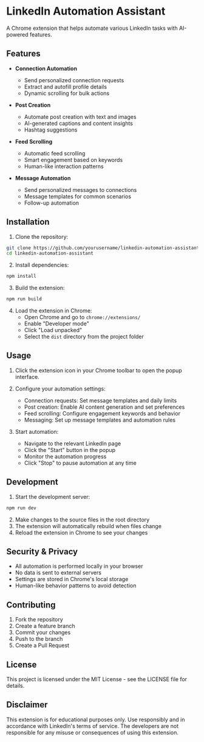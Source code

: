 # LinkedIn Automation Assistant

A Chrome extension that helps automate various LinkedIn tasks with AI-powered features.

## Features

- **Connection Automation**
  - Send personalized connection requests
  - Extract and autofill profile details
  - Dynamic scrolling for bulk actions

- **Post Creation**
  - Automate post creation with text and images
  - AI-generated captions and content insights
  - Hashtag suggestions

- **Feed Scrolling**
  - Automatic feed scrolling
  - Smart engagement based on keywords
  - Human-like interaction patterns

- **Message Automation**
  - Send personalized messages to connections
  - Message templates for common scenarios
  - Follow-up automation

## Installation

1. Clone the repository:
```bash
git clone https://github.com/yourusername/linkedin-automation-assistant.git
cd linkedin-automation-assistant
```

2. Install dependencies:
```bash
npm install
```

3. Build the extension:
```bash
npm run build
```

4. Load the extension in Chrome:
   - Open Chrome and go to `chrome://extensions/`
   - Enable "Developer mode"
   - Click "Load unpacked"
   - Select the `dist` directory from the project folder

## Usage

1. Click the extension icon in your Chrome toolbar to open the popup interface.

2. Configure your automation settings:
   - Connection requests: Set message templates and daily limits
   - Post creation: Enable AI content generation and set preferences
   - Feed scrolling: Configure engagement keywords and behavior
   - Messaging: Set up message templates and automation rules

3. Start automation:
   - Navigate to the relevant LinkedIn page
   - Click the "Start" button in the popup
   - Monitor the automation progress
   - Click "Stop" to pause automation at any time

## Development

1. Start the development server:
```bash
npm run dev
```

2. Make changes to the source files in the root directory
3. The extension will automatically rebuild when files change
4. Reload the extension in Chrome to see your changes

## Security & Privacy

- All automation is performed locally in your browser
- No data is sent to external servers
- Settings are stored in Chrome's local storage
- Human-like behavior patterns to avoid detection

## Contributing

1. Fork the repository
2. Create a feature branch
3. Commit your changes
4. Push to the branch
5. Create a Pull Request

## License

This project is licensed under the MIT License - see the LICENSE file for details.

## Disclaimer

This extension is for educational purposes only. Use responsibly and in accordance with LinkedIn's terms of service. The developers are not responsible for any misuse or consequences of using this extension.
